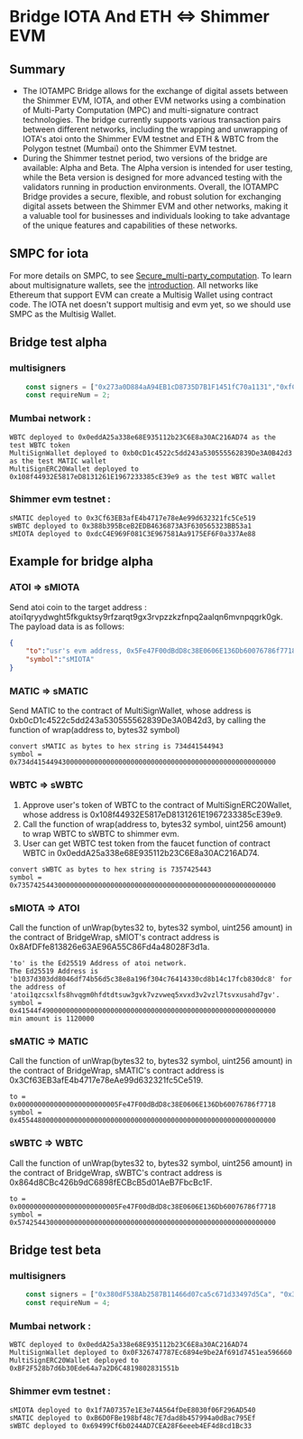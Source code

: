 # Bridge IOTA And ETH <=> Shimmer EVM
## Summary
* The IOTAMPC Bridge allows for the exchange of digital assets between the Shimmer EVM, IOTA, and other EVM networks using a combination of Multi-Party Computation (MPC) and multi-signature contract technologies. The bridge currently supports various transaction pairs between different networks, including the wrapping and unwrapping of IOTA's atoi onto the Shimmer EVM testnet and ETH & WBTC from the Polygon testnet (Mumbai) onto the Shimmer EVM testnet.
* During the Shimmer testnet period, two versions of the bridge are available: Alpha and Beta. The Alpha version is intended for user testing, while the Beta version is designed for more advanced testing with the validators running in production environments.
Overall, the IOTAMPC Bridge provides a secure, flexible, and robust solution for exchanging digital assets between the Shimmer EVM and other networks, making it a valuable tool for businesses and individuals looking to take advantage of the unique features and capabilities of these networks.

## SMPC for iota
For more details on SMPC, to see [Secure_multi-party_computation](https://en.wikipedia.org/wiki/Secure_multi-party_computation). To learn about multisignature wallets, see the [introduction](https://101blockchains.com/multisignature-wallets/). All networks like Ethereum that support EVM can create a Multisig Wallet using contract code. The IOTA net doesn't support multisig and evm yet, so we should use SMPC as the Multisig Wallet.

## Bridge test alpha
### multisigners
```js
    const signers = ["0x273a0D884aA94EB1cD8735D7B1F1451fC70a1131","0xfC0F8F40eCc0C180A707FdCe7c6FB8138705c785","0xC4607f0F8337Ac925D4353ECf8e57f8057f6ce90"];
    const requireNum = 2;
```
### Mumbai network :
```
WBTC deployed to 0x0eddA25a338e68E935112b23C6E8a30AC216AD74 as the test WBTC token
MultiSignWallet deployed to 0xb0cD1c4522c5dd243a530555562839De3A0B42d3 as the test MATIC wallet
MultiSignERC20Wallet deployed to 0x108f44932E5817eD8131261E1967233385cE39e9 as the test WBTC wallet
```
### Shimmer evm testnet :

```
sMATIC deployed to 0x3Cf63EB3afE4b4717e78eAe99d632321fc5Ce519
sWBTC deployed to 0x388b395BceB2EDB4636873A3F630565323BB53a1
sMIOTA deployed to 0xdcC4E969F081C3E967581Aa9175EF6F0a337Ae88
```

## Example for bridge alpha
### ATOI => sMIOTA
Send atoi coin to the target address : atoi1qryydwght5fkguktsy9rfzarqt9gx3rvpzzkzfnpq2aalqn6mvnpqgrk0gk. The payload data is as follows:
```json
{
    "to":"usr's evm address, 0x5Fe47F00dBdD8c38E0606E136Db60076786f7718",
    "symbol":"sMIOTA"
}
```
### MATIC => sMATIC
Send MATIC to the contract of MultiSignWallet, whose address is 0xb0cD1c4522c5dd243a530555562839De3A0B42d3, by calling the function of wrap(address to, bytes32 symbol) 
```
convert sMATIC as bytes to hex string is 734d41544943
symbol = 0x734d415449430000000000000000000000000000000000000000000000000000
```
### WBTC => sWBTC
1. Approve user's token of WBTC to the contract of MultiSignERC20Wallet, whose address is 0x108f44932E5817eD8131261E1967233385cE39e9.
2. Call the function of wrap(address to, bytes32 symbol, uint256 amount) to wrap WBTC to sWBTC to shimmer evm.
3. User can get WBTC test token from the faucet function of contract WBTC in 0x0eddA25a338e68E935112b23C6E8a30AC216AD74.
```
convert sWBTC as bytes to hex string is 7357425443
symbol = 0x7357425443000000000000000000000000000000000000000000000000000000
```
### sMIOTA => ATOI
Call the function of unWrap(bytes32 to, bytes32 symbol, uint256 amount) in the contract of BridgeWrap, sMIOT's contract address is 0x8AfDFfe813826e63AE96A55C86Fd4a48028F3d1a.
```
'to' is the Ed25519 Address of atoi network. 
The Ed25519 Address is 'b1037d303dd8046df74b56d5c38e8a196f304c76414330cd8b14c17fcb830dc8' for the address of 'atoi1qzcsxlfs8hvqgm0hfdtdtsuw3gvk7vzvweq5xvxd3v2vzl7tsvxusahd7gv'.
symbol = 0x41544f4900000000000000000000000000000000000000000000000000000000
min amount is 1120000
```
### sMATIC => MATIC
Call the function of unWrap(bytes32 to, bytes32 symbol, uint256 amount) in the contract of BridgeWrap, sMATIC's contract address is 0x3Cf63EB3afE4b4717e78eAe99d632321fc5Ce519.
```
to =     0x0000000000000000000000005Fe47F00dBdD8c38E0606E136Db60076786f7718
symbol = 0x4554480000000000000000000000000000000000000000000000000000000000
```
### sWBTC => WBTC
Call the function of unWrap(bytes32 to, bytes32 symbol, uint256 amount) in the contract of BridgeWrap, sWBTC's contract address is 0x864d8CBc426b9dC6898fECBcB5d01AeB7FbcBc1F.
```
to =     0x0000000000000000000000005Fe47F00dBdD8c38E0606E136Db60076786f7718
symbol = 0x5742544300000000000000000000000000000000000000000000000000000000
```

## Bridge test beta
### multisigners
```js
    const signers = ["0x380dF538Ab2587B11466d07ca5c671d33497d5Ca", "0x3Fdd4B2d69848F74E44765e6AD423198bdBD94fa", "0xfb6e712F4f71D418A298EBe239889A2496f1359b", "0x5e80cf0C104D2D4f685A15deb65A319e95dd80dD", "0x9dcb974Cf7522F91F2Add8303e7BCB2221063c48", "0xeBbe638eF6dF4A3837435bB44527f8D9BA9CF981"];
    const requireNum = 4;
```
### Mumbai network :
```
WBTC deployed to 0x0eddA25a338e68E935112b23C6E8a30AC216AD74
MultiSignWallet deployed to 0x0F326747787Ec6894e9be2Af691d7451ea596660
MultiSignERC20Wallet deployed to 0xBF2F528b7d6b30Ede64a7a2D6C4819802831551b
```
### Shimmer evm testnet :
```
sMIOTA deployed to 0x1f7A07357e1E3e74A564fDeE8030f06F296AD540
sMATIC deployed to 0xB6D0FBe198bf48c7E7dad8b457994a0dBac795Ef
sWBTC deployed to 0x69499Cf6b0244AD7CEA28F6eeeb4EF4d8cd1Bc33
```
